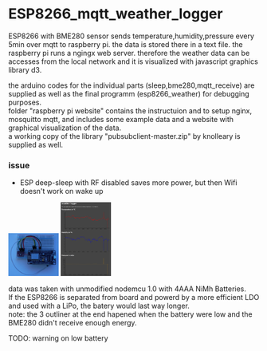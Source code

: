 # ESP8266_mqtt_weather_logger
ESP8266 with BME280 sensor sends temperature,humidity,pressure every 5min over mqtt to raspberry pi. the data is stored there in a text file. the raspberry pi runs a ngingx web server. therefore the weather data can be accesses from the local network and it is visualized with javascript graphics library d3.

the arduino codes for the individual parts (sleep,bme280,mqtt_receive) are supplied as well as the final programm (esp8266_weather) for debugging purposes. \
folder "raspberry pi website" contains the instructuion and to setup nginx, mosquitto mqtt, and includes some example data and a website with graphical visualization of the data. \
a working copy of the library "pubsubclient-master.zip" by knolleary is supplied as well.

### issue
- ESP deep-sleep with RF disabled saves more power, but then Wifi doesn't work on wake up

<img src="/esp8266_weather.jpg" style="width:20%;">
<img src="/website.PNG" style="width:20%;">

data was taken with unmodified nodemcu 1.0 with 4AAA NiMh Batteries. \
If the ESP8266 is separated from board and powerd by a more efficient LDO and used with a LiPo, the batery would last way longer. \
note: the 3 outliner at the end hapened when the battery were low and the BME280 didn't receive enough energy.

TODO: warning on low battery
